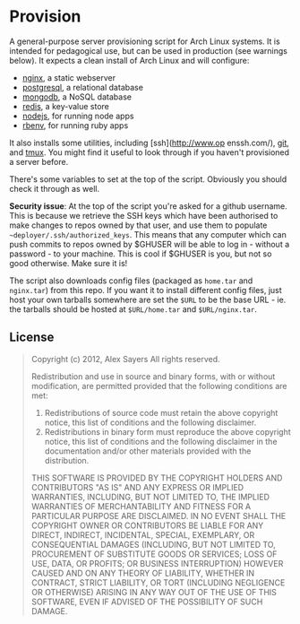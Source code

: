 Provision
=========

A general-purpose server provisioning script for Arch Linux systems. It is
intended for pedagogical use, but can be used in production (see warnings
below). It expects a clean install of Arch Linux and will configure:

- [nginx](http://wiki.nginx.org/Main), a static webserver
- [postgresql](http://www.postgresql.org/), a relational database
- [mongodb](http://www.mongodb.org/), a NoSQL database
- [redis](http://redis.io/), a key-value store
- [nodejs](http://nodejs.org/), for running node apps
- [rbenv](http://github.com/sstephenson/rbenv), for running ruby apps

It also installs some utilities, including [ssh](http://www.op enssh.com/),
[git](http://git-scm.com/), and [tmux](http://tmux.sourceforge.net/). You might
find it useful to look through if you haven't provisioned a server before.

There's some variables to set at the top of the script. Obviously you should
check it through as well.

**Security issue**: At the top of the script you're asked for a github
username. This is because we retrieve the SSH keys which have been authorised
to make changes to repos owned by that user, and use them to populate
`~deployer/.ssh/authorized_keys`. This means that any computer which can push
commits to repos owned by $GHUSER will be able to log in - without a password -
to your machine. This is cool if $GHUSER is you, but not so good otherwise.
Make sure it is!

The script also downloads config files (packaged as `home.tar` and `nginx.tar`)
from this repo. If you want it to install different config files, just host
your own tarballs somewhere are set the `$URL` to be the base URL - ie. the
tarballs should be hosted at `$URL/home.tar` and `$URL/nginx.tar`.


License
-------

> Copyright (c) 2012, Alex Sayers
> All rights reserved.
> 
> Redistribution and use in source and binary forms, with or without
> modification, are permitted provided that the following conditions are met: 
> 
> 1. Redistributions of source code must retain the above copyright notice, this
>    list of conditions and the following disclaimer. 
> 2. Redistributions in binary form must reproduce the above copyright notice,
>    this list of conditions and the following disclaimer in the documentation
>    and/or other materials provided with the distribution.
> 
> THIS SOFTWARE IS PROVIDED BY THE COPYRIGHT HOLDERS AND CONTRIBUTORS "AS IS" AND
> ANY EXPRESS OR IMPLIED WARRANTIES, INCLUDING, BUT NOT LIMITED TO, THE IMPLIED
> WARRANTIES OF MERCHANTABILITY AND FITNESS FOR A PARTICULAR PURPOSE ARE
> DISCLAIMED. IN NO EVENT SHALL THE COPYRIGHT OWNER OR CONTRIBUTORS BE LIABLE FOR
> ANY DIRECT, INDIRECT, INCIDENTAL, SPECIAL, EXEMPLARY, OR CONSEQUENTIAL DAMAGES
> (INCLUDING, BUT NOT LIMITED TO, PROCUREMENT OF SUBSTITUTE GOODS OR SERVICES;
> LOSS OF USE, DATA, OR PROFITS; OR BUSINESS INTERRUPTION) HOWEVER CAUSED AND
> ON ANY THEORY OF LIABILITY, WHETHER IN CONTRACT, STRICT LIABILITY, OR TORT
> (INCLUDING NEGLIGENCE OR OTHERWISE) ARISING IN ANY WAY OUT OF THE USE OF THIS
> SOFTWARE, EVEN IF ADVISED OF THE POSSIBILITY OF SUCH DAMAGE.
